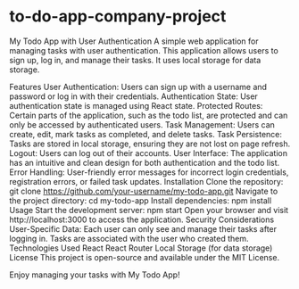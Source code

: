 # to-do-app-company-project
My Todo App with User Authentication
A simple web application for managing tasks with user authentication. This application allows users to sign up, log in, and manage their tasks. It uses local storage for data storage.

Features
User Authentication: Users can sign up with a username and password or log in with their credentials.
Authentication State: User authentication state is managed using React state.
Protected Routes: Certain parts of the application, such as the todo list, are protected and can only be accessed by authenticated users.
Task Management: Users can create, edit, mark tasks as completed, and delete tasks.
Task Persistence: Tasks are stored in local storage, ensuring they are not lost on page refresh.
Logout: Users can log out of their accounts.
User Interface: The application has an intuitive and clean design for both authentication and the todo list.
Error Handling: User-friendly error messages for incorrect login credentials, registration errors, or failed task updates.
Installation
Clone the repository: git clone https://github.com/your-username/my-todo-app.git
Navigate to the project directory: cd my-todo-app
Install dependencies: npm install
Usage
Start the development server: npm start
Open your browser and visit http://localhost:3000 to access the application.
Security Considerations
User-Specific Data: Each user can only see and manage their tasks after logging in.
Tasks are associated with the user who created them.
Technologies Used
React
React Router
Local Storage (for data storage)
License
This project is open-source and available under the MIT License.

Enjoy managing your tasks with My Todo App!
